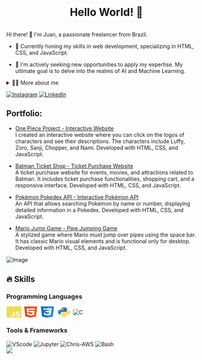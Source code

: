 <!-- Title -->
<div id="user-content-toc">
  <ul align="center">
    <summary><h1 style="display: inline-block">Hello World! 👋</h1></summary>
</div>

<!-- Presentation -->
<p>
  Hi there! 👋 I'm Juan, a passionate freelancer from Brazil.

  - 🌱 Currently honing my skills in web development, specializing in HTML, CSS, and JavaScript.
  
  - 🔭 I'm actively seeking new opportunities to apply my expertise. My ultimate goal is to delve into the realms of AI and Machine Learning.
</p>

<!-- Dropdown -->
<details>
  <summary>👨‍💻 More about me</summary>

  - 💬 I'm a freelancer based in Brazil, with a keen interest in frontend development. I have experience in creating engaging websites and landing pages using HTML, CSS, and JavaScript. Additionally, I'm proficient in WordPress and have a knack for writing articles and blog posts.
  
  - ⚡ When I'm not coding, you can find me enjoying nature, playing football, or diving into a good book or manga. I believe in the power of personal interests to enhance problem-solving skills and creativity. \o/
</details>

<!-- Links -->
[![Instagram](https://img.shields.io/badge/Instagram-E4405F?style=for-the-badge&logo=instagram&logoColor=white)](https://www.instagram.com/juanrodri038/)
[![LinkedIn](https://img.shields.io/badge/LinkedIn-0077B5?style=for-the-badge&logo=linkedin&logoColor=white)](https://www.linkedin.com/in/juan-pablo-13595b226/)

<!-- Portfolio -->
## Portfolio:

- [One Piece Project - Interactive Website](https://juanrodrip.github.io/one-piece-project/)  
  I created an interactive website where you can click on the logos of characters and see their descriptions. The characters include Luffy, Zoro, Sanji, Chopper, and Nami. Developed with HTML, CSS, and JavaScript.

- [Batman Ticket Shop - Ticket Purchase Website](https://juanrodrip.github.io/batman-ticket-shop/)  
  A ticket purchase website for events, movies, and attractions related to Batman. It includes ticket purchase functionalities, shopping cart, and a responsive interface. Developed with HTML, CSS, and JavaScript.

- [Pokémon Pokedex API - Interactive Pokémon API](https://juanrodrip.github.io/pokemon-pokedex-api/)  
  An API that allows searching Pokémon by name or number, displaying detailed information in a Pokedex. Developed with HTML, CSS, and JavaScript.

- [Mario Jump Game - Pipe Jumping Game](https://juanrodrip.github.io/mario-jump-game/)  
  A stylized game where Mario must jump over pipes using the space bar. It has classic Mario visual elements and is functional only for desktop. Developed with HTML, CSS, and JavaScript.

<!-- GIF -->
<p align="left">
  <img align="center" src="https://github.com/VariableBee/VariableBee/assets/77739311/4e9f41af-6b57-49a7-b15a-74322e96b4d7" alt="Image">
</p>

## 🔥 Skills

<!-- Skills: Programming Languages -->
<div style="flex-basis: 48%;">
  <h3>Programming Languages</h3>
  <img align="center" alt="Js" height="30" width="40" src="https://raw.githubusercontent.com/devicons/devicon/master/icons/javascript/javascript-plain.svg">
  <img align="center" alt="HTML" height="30" width="40" src="https://raw.githubusercontent.com/devicons/devicon/master/icons/html5/html5-original.svg">
  <img align="center" alt="CSS" height="30" width="40" src="https://raw.githubusercontent.com/devicons/devicon/master/icons/css3/css3-original.svg">
  <img align="center" alt="Python" height="30" width="40" src="https://raw.githubusercontent.com/devicons/devicon/master/icons/python/python-original.svg">
  <img align="center" alt="C" height="30" width="40" src="https://cdn.jsdelivr.net/gh/devicons/devicon/icons/c/c-original.svg">
</div>

<!-- Skills: Tools & Frameworks -->
<div style="flex-basis: 48%;">
  <h3>Tools & Frameworks</h3>
  <img align="center" alt="VScode" height="30" width="40" src="https://cdn.jsdelivr.net/gh/devicons/devicon/icons/vscode/vscode-original.svg">
  <img align="center" alt="Jupyter" height="30" width="40" src="https://cdn.jsdelivr.net/gh/devicons/devicon/icons/jupyter/jupyter-original.svg">
  <img align="center" alt="Chris-AWS" height="30" width="40" src="https://cdn.jsdelivr.net/gh/devicons/devicon/icons/git/git-original.svg">
  <img align="center" alt="Bash" height="30" width="40" src="https://cdn.jsdelivr.net/gh/devicons/devicon/icons/bash/bash-original.svg">
</div>

<div align="left">
  <img height="500" src="https://gifs.eco.br/wp-content/uploads/2022/02/gifs-do-pacman-4.gif"  />
</div>



